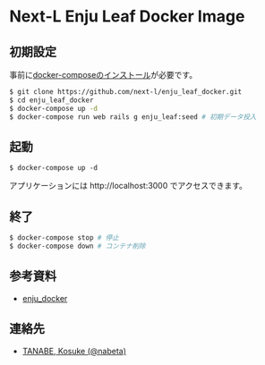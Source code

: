 # Next-L Enju Leaf Docker Image

## 初期設定

事前に[docker-composeのインストール](https://docs.docker.com/compose/install/)が必要です。

```sh
$ git clone https://github.com/next-l/enju_leaf_docker.git
$ cd enju_leaf_docker
$ docker-compose up -d
$ docker-compose run web rails g enju_leaf:seed # 初期データ投入
```

## 起動

```
$ docker-compose up -d
```

アプリケーションには http://localhost:3000 でアクセスできます。

## 終了

```sh
$ docker-compose stop # 停止
$ docker-compose down # コンテナ削除
```

## 参考資料

- [enju_docker](https://github.com/tuyoshia/enju_docker)

## 連絡先

- [TANABE, Kosuke (@nabeta)](https://github.com/nabeta)

